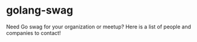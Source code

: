 # golang-swag
Need Go swag for your organization or meetup?  Here is a list of people and companies to contact!
